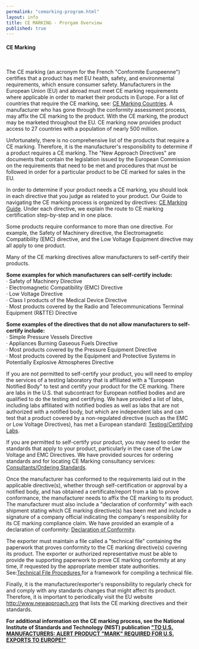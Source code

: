 ```yaml
---
permalink: "cemarking-program.html"
layout: info
title: CE MARKING - Prorgam Overview
published: true
---
```


<h4>CE Marking</h4>

<div class='entry-content'>

</div>
<br>
<div class='entry-content'>
<p class="DefaultParagraph-1">The CE marking (an acronym for the French "Conformite Europeenne") certifies that a product has met EU health, safety, and environmental requirements, which ensure consumer safety. Manufacturers in the European Union (EU) and abroad must meet CE marking requirements where applicable in order to market their products in Europe. For a list of countries that require the CE marking, see: <a href="http://export.gov/cemark/eg_main_017269.asp">CE Marking Countries</a><a></a>. A manufacturer who has gone through the conformity assessment process, may affix the CE marking to the product. With the CE marking, the product may be marketed throughout the EU. CE marking now provides product access to 27 countries with a population of nearly 500 million.</p>

<p class="DefaultParagraph-1">Unfortunately, there is no comprehensive list of the products that require a CE marking. Therefore, it is the manufacturer's responsibility to determine if a product requires a CE marking. The "New Approach Directives" are documents that contain the legislation issued by the European Commission on the requirements that need to be met and procedures that must be followed in order for a particular product to be CE marked for sales in the EU.</p>

<p class="DefaultParagraph-1">In order to determine if your product needs a CE marking, you should look in each directive that you judge as related to your product. Our Guide to navigating the CE marking process is organized by directives: <a href="http://export.gov/cemark/eg_main_017277.asp">CE Marking Guide</a><a></a>. Under each directive, we explain the route to CE marking certification step-by-step and in one place.</p>

<p class="DefaultParagraph-1">Some products require conformance to more than one directive. For example, the Safety of Machinery directive, the Electromagnetic Compatibility (EMC) directive, and the Low Voltage Equipment directive may all apply to one product.</p>

<p class="DefaultParagraph-1">Many of the CE marking directives allow manufacturers to self-certify their products.</p>

<p class="DefaultParagraph-1"><strong>Some examples for which manufacturers can self-certify include:</strong><br>· Safety of Machinery Directive<br>· Electromagnetic Compatibility (EMC) Directive<br>· Low Voltage Directive<br>· Class I products of the Medical Device Directive<br>· Most products covered by the Radio and Telecommunications Terminal Equipment (R&amp;TTE) Directive</p>

<p class="DefaultParagraph-1"><strong>Some examples of the directives that do not allow manufacturers to self-certify include:</strong><br>· Simple Pressure Vessels Directive<br>· Appliances Burning Gaseous Fuels Directive<br>· Most products covered by the Pressure Equipment Directive<br>· Most products covered by the Equipment and Protective Systems in Potentially Explosive Atmospheres Directive</p>

<p class="DefaultParagraph-1">If you are not permitted to self-certify your product, you will need to employ the services of a testing laboratory that is affiliated with a "European Notified Body" to test and certify your product for the CE marking. There are labs in the U.S. that subcontract for European notified bodies and are qualified to do the testing and certifying. We have provided a list of labs, including labs affiliated with notified bodies as well as labs that are not authorized with a notified body, but which are independent labs and can test that a product covered by a non-regulated directive (such as the EMC or Low Voltage Directives), has met a European standard: <a href="http://export.gov/cemark/eg_main_017274.asp">Testing/Certifying Labs</a>.</p>

<p class="DefaultParagraph-1">If you are permitted to self-certify your product, you may need to order the standards that apply to your product, particularly in the case of the Low Voltage and EMC Directives. We have provided sources for ordering standards and for locating CE Marking consultancy services: <a href="http://export.gov/cemark/eg_main_017270.asp">Consultants/Ordering Standards</a>.</p>

<p class="DefaultParagraph-1">Once the manufacturer has conformed to the requirements laid out in the applicable directive(s), whether through self-certification or approval by a notified body, and has obtained a certificate/report from a lab to prove conformance, the manufacturer needs to affix the CE marking to its product. The manufacturer must also include a "declaration of conformity" with each shipment stating which CE marking directive(s) has been met and include a signature of a company official indicating the company's responsibility for its CE marking compliance claim. We have provided an example of a declaration of conformity: <a href="http://export.gov/cemark/eg_main_017272.asp">Declaration of Conformity</a>.</p>

<p class="DefaultParagraph-1">The exporter must maintain a file called a "technical file" containing the paperwork that proves conformity to the CE marking directive(s) covering its product. The exporter or authorized representative must be able to provide the supporting paperwork to prove CE marking conformity at any time, if requested by the appropriate member state authorities. See:<a href="http://export.gov/cemark/eg_main_017275.asp">Technical File Procedures </a>for a framework for compiling a technical file.</p>

<p class="DefaultParagraph-1">Finally, it is the manufacturer/exporter's responsibility to regularly check for and comply with any standards changes that might affect its product. Therefore, it is important to periodically visit the EU website <a href="http://export.gov/cemark/eg_main_017268.asp">http://www.newapproach.org</a><a></a> that lists the CE marking directives and their standards.</p>

<p class="DefaultParagraph-1"><strong>For additional information on the CE marking process, see the National Institute of Standards and Technology (NIST) publication <a href="http://export.gov/static/CEAlertBrochure3_Latest_eg_main_017276.pdf">"TO U.S. MANUFACTURERS: ALERT PRODUCT "MARK" REQUIRED FOR U.S. EXPORTS TO EUROPE!"</a></strong></p>

</div>